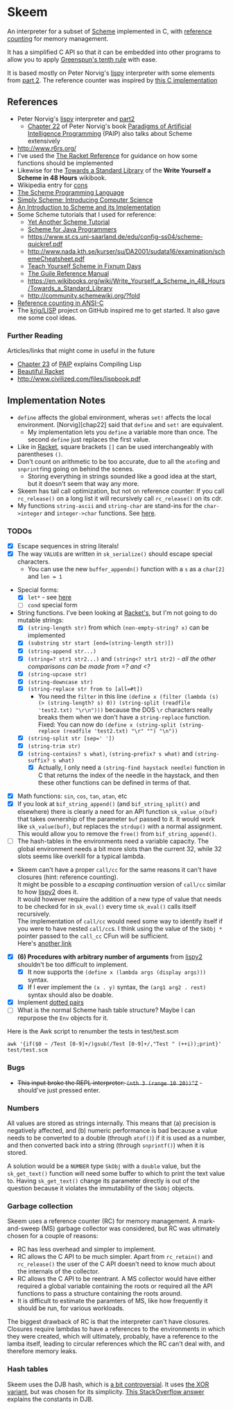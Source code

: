# Skeem

An interpreter for a subset of [Scheme][scheme] implemented in C,
with [reference counting][refcnt] for memory management.

It has a simplified C API so that it can be embedded into other programs
to allow you to apply [Greenspun's tenth rule][greenspun] with ease.

It is based mostly on Peter Norvig's [lispy][] interpreter with some
elements from [part 2][lispy2]. The reference counter was inspired by
[this C implementation][refcnt-c]

[scheme]: https://en.wikipedia.org/wiki/Scheme_(programming_language)
[lispy]: http://norvig.com/lispy.html
[lispy2]: http://norvig.com/lispy2.html
[refcnt]: https://en.wikipedia.org/wiki/Reference_counting
[refcnt-c]: https://xs-labs.com/en/archives/articles/c-reference-counting/
[greenspun]: https://en.wikipedia.org/wiki/Greenspun%27s_tenth_rule

## References

- Peter Norvig's [lispy][] interpreter and [part2][lispy2]
  - [Chapter 22](https://github.com/norvig/paip-lisp/blob/master/docs/chapter22.md) of
    Peter Norvig's book [Paradigms of Artificial Intelligence Programming][paip] (PAIP)
    also talks about Scheme extensively
- <http://www.r6rs.org/>
- I've used the [The Racket Reference](https://docs.racket-lang.org/reference/index.html) for guidance on
  how some functions should be implemented
- Likewise for the [Towards a Standard Library](https://en.wikibooks.org/wiki/Write_Yourself_a_Scheme_in_48_Hours/Towards_a_Standard_Library)
  of the **Write Yourself a Scheme in 48 Hours** wikibook.
- Wikipedia entry for [cons](https://en.wikipedia.org/wiki/Cons)
- [The Scheme Programming Language](https://www.scheme.com/tspl4/)
- [Simply Scheme: Introducing Computer Science](https://people.eecs.berkeley.edu/~bh/ss-toc2.html)
- [An Introduction to Scheme and its Implementation](http://www.cs.utexas.edu/ftp/garbage/cs345/schintro-v13/schintro_toc.html)
- Some Scheme tutorials that I used for reference:
  - [Yet Another Scheme Tutorial](http://www.shido.info/lisp/idx_scm_e.html)
  - [Scheme for Java Programmers](http://cs.gettysburg.edu/~tneller/cs341/scheme-intro/index.html)
  - <https://www.st.cs.uni-saarland.de/edu/config-ss04/scheme-quickref.pdf>
  - <http://www.nada.kth.se/kurser/su/DA2001/sudata16/examination/schemeCheatsheet.pdf>
  - [Teach Yourself Scheme in Fixnum Days](https://ds26gte.github.io/tyscheme/index.html)
  - [The Guile Reference Manual](https://www.gnu.org/software/guile/manual/html_node/index.html)
  - <https://en.wikibooks.org/wiki/Write_Yourself_a_Scheme_in_48_Hours/Towards_a_Standard_Library>
  - <http://community.schemewiki.org/?fold>
- [Reference counting in ANSI-C][refcnt-c]
- The [krig/LISP][krig] project on GitHub inspired me to get started. It also gave me some cool ideas.

[lispy]: http://norvig.com/lispy.html
[lispy2]: http://norvig.com/lispy2.html
[krig]: https://github.com/krig/LISP
[refcnt-c]: https://xs-labs.com/en/archives/articles/c-reference-counting/

### Further Reading

Articles/links that might come in useful in the future

* [Chapter 23](https://github.com/norvig/paip-lisp/blob/master/docs/chapter23.md) of [PAIP][paip] explains Compiling Lisp
* [Beautiful Racket](https://beautifulracket.com/introduction.html)
* <http://www.civilized.com/files/lispbook.pdf>

[paip]: https://github.com/norvig/paip-lisp

## Implementation Notes

* `define` affects the global environment, wheras `set!` affects the local environment. [Norvig][chap22] said that `define` and `set!` are equivalent.
  * My implementation lets you `define` a variable more than once. The second `define` just replaces the first value.
* Like in [Racket](https://stackoverflow.com/a/41417968/115589), square brackets `[]` can be used interchangeably with parentheses `()`.
* Don't count on arithmetic to be too accurate, due to all the `atof`ing and `snprintf`ing going on behind the scenes.
  * Storing everything in strings sounded like a good idea at the start, but it doesn't seem that way any more.
* Skeem has tail call optimization, but not on reference counter:
  If you call `rc_release()` on a long list it will recursively call `rc_release()` on its cdr.
* My functions `string-ascii` and `string-char` are stand-ins for the `char->integer` and `integer->char` functions. See [here][scheme-types].

[scheme-types]: https://ds26gte.github.io/tyscheme/index-Z-H-4.html

### TODOs

* [x] Escape sequences in string literals!
* [x] The way `VALUE`s are written in `sk_serialize()` should escape special characters.
  * You can use the new `buffer_appendn()` function with a `s` as a `char[2]` and `len = 1`
* Special forms:
  * [x] `let*` - see [here](http://www.cs.utexas.edu/ftp/garbage/cs345/schintro-v13/schintro_59.html)
  * [ ] `cond` special form
* String functions. I've been looking at [Racket's](https://docs.racket-lang.org/reference/strings.html),
  but I'm not going to do mutable strings:
  * [x] `(string-length str)` from which `(non-empty-string? x)` can be implemented
  * [x] `(substring str start [end=(string-length str)])`
  * [x] `(string-append str...)`
  * [x] `(string=? str1 str2...)` and `(string<? str1 str2)` - _all the other comparisons can be made from =? and <?_
  * [x] `(string-upcase str)`
  * [x] `(string-downcase str)`
  * [x] `(string-replace str from to [all=#t])`
    * You need the `filter` in this line `(define x (filter (lambda (s) (> (string-length? s) 0)) (string-split (readfile 'test2.txt) "\r\n")))`
      because the DOS `\r` characters really breaks them when we don't have a `string-replace` function.  \
	  Fixed: You can now do `(define x (string-split (string-replace (readfile 'test2.txt) "\r" "") "\n"))`
  * [x] `(string-split str [sep=' '])`
  * [x] `(string-trim str)`
  * [x] `(string-contains? s what)`, `(string-prefix? s what)` and `(string-suffix? s what)`
    * [x] Actually, I only need a `(string-find haystack needle)` function in C that returns the index of the needle in the
       haystack, and then these other functions can be defined in terms of that.
* [x] Math functions: `sin`, `cos`, `tan`, `atan`, etc
* [x] If you look at `bif_string_append()` (and `bif_string_split()` and elsewhere) there is clearly a need for an
  API function `sk_value_o(buf)` that takes ownership of the parameter `buf` passed to it.
  It would work like `sk_value(buf)`, but replaces the `strdup()` with a normal assignment.
  This would allow you to remove the `free()` from `bif_string_append()`.
* [ ] The hash-tables in the environments need a variable capacity. The global environment needs a bit more
  slots than the current 32, while 32 slots seems like overkill for a typical lambda.
* Skeem can't have a proper `call/cc` for the same reasons it can't have closures (hint: reference counting).  \
  It might be possible to a _escaping continuation_ version of `call/cc` similar to how [lispy2][] does it.  \
  It would however require the addition of a new type of value that needs to be checked for in `sk_eval()` 
  every time `sk_eval()` calls itself recursively.  \
  The implementation of `call/cc` would need some way to identify itself if you were to have nested `call/cc`s.
  I think using the value of the `SkObj *` pointer passed to the `call_cc` CFun will be sufficient.  \
  Here's [another link][callcc]
* [x] **(6) Procedures with arbitrary number of arguments** from [lispy2][] shouldn't be too difficult to implement.
  * [x] It now supports the `(define x (lambda args (display args)))` syntax.
  * [x] If I ever implement the `(x . y)` syntax, the `(arg1 arg2 . rest)` syntax should also be doable.
* [x] Implement [dotted pairs](https://ds26gte.github.io/tyscheme/index-Z-H-4.html#node_sec_2.2.3)
* [ ] What is the normal Scheme hash table structure? Maybe I can repurpose the `Env` objects for it.

Here is the Awk script to renumber the tests in test/test.scm

    awk '{if($0 ~ /Test [0-9]+/)gsub(/Test [0-9]+/,"Test " (++i));print}' test/test.scm


[callcc]: https://ds26gte.github.io/tyscheme/index-Z-H-15.html#node_chap_13

### Bugs

* ~~This input broke the REPL interpreter: `(nth 3 (range 10 20))^Z`~~ - should've just pressed enter.

### Numbers

All values are stored as strings internally. 
This means that (a) precision is negatively affected, and (b) numeric performance is bad because a value needs to
be converted to a double (through `atof()`) if it is used as a number, and then converted back into a string
(through `snprintf()`) when it is stored.

A solution would be a `NUMBER` type `SkObj` with a `double` value, but the `sk_get_text()` function will
need some buffer to which to print the text value to.
Having `sk_get_text()` change its parameter directly is out of the question because it violates the
immutability of the `SkObj` objects.

### Garbage collection

Skeem uses a reference counter (RC) for memory management.
A mark-and-sweep (MS) garbage collector was considered, but RC was ultimately chosen for a couple of reasons:

* RC has less overhead and simpler to implement.
* RC allows the C API to be much simpler. Apart from `rc_retain()` and `rc_release()` the user of the C API doesn't
  need to know much about the internals of the collector.
* RC allows the C API to be reentrant. A MS collector would have either required a global variable containing the
  roots or required all the API functions to pass a structure containing the roots around.
* It is difficult to estimate the paramters of MS, like how frequently it should be run, for various workloads.

The biggest drawback of RC is that the interpreter can't have closures. Closures require lambdas to have a
references to the environments in which they were created, which will ultimately, probably, have a reference to the
lamba itself, leading to circular references which the RC can't deal with, and therefore memory leaks.

### Hash tables

Skeem uses the DJB hash, which is [a bit controversial](http://dmytry.blogspot.com/2009/11/horrible-hashes.html).
It uses [the XOR variant](http://www.cse.yorku.ca/~oz/hash.html), but was chosen for its simplicity.
[This StackOverflow answer](https://stackoverflow.com/a/13809282/115589) explains the constants in DJB.
